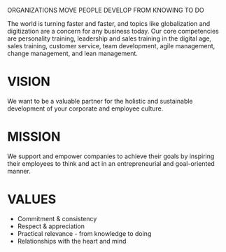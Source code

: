 ORGANIZATIONS
MOVE
PEOPLE
DEVELOP
FROM KNOWING TO DO

The world is turning faster and faster, and topics like globalization and digitization are a concern for any business today.
Our core competencies are personality training, leadership and sales training in the digital age, sales training, customer service, team development, agile management, change management, and lean management.

# VISION
We want to be a valuable partner for the holistic and sustainable development of your corporate and employee culture.

# MISSION
We support and empower companies to achieve their goals by inspiring their employees to think and act in an entrepreneurial and goal-oriented manner.

# VALUES
- Commitment & consistency
- Respect & appreciation
- Practical relevance - from knowledge to doing
- Relationships with the heart and mind
